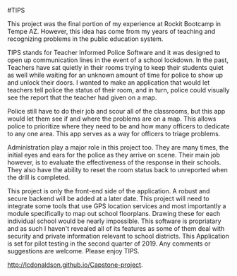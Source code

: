 #TIPS

This project was the final portion of my experience at Rockit Bootcamp in Tempe AZ. However, this idea has come from my
years of teaching and recognizing problems in the public education system.

TIPS stands for Teacher Informed Police Software and it was designed to open up communication lines in the event of a 
school lockdown. In the past, Teachers have sat quietly in their rooms trying to keep their students quiet as well while
waiting for an unknown amount of time for police to show up and unlock their doors. I wanted to make an application 
that would let teachers tell police the status of their room, and in turn, police could visually see the report that 
the teacher had given on a map.

Police still have to do their job and scour all of the classrooms, but this app would let them see if and where the 
problems are on a map. This allows police to prioritize where they need to be and how many officers to dedicate to any
one area. This app serves as a way for officers to triage problems.

Administration play a major role in this project too. They are many times, the initial eyes and ears for the police as
they arrive on scene. Their main job however, is to evaluate the effectiveness of the response in their schools. They
also have the ability to reset the room status back to unreported when the drill is completed. 

This project is only the front-end side of the application. A robust and secure backend will be added at a later date. This project will need to integrate some tools that use GPS location services and most importantly a module specifically to map out school floorplans. Drawing these for each individual school would be nearly impossible. This software is propriatary and as such I haven't revealed all of its features as some of them deal with security and private information relevant to school districts. This Application is set for pilot testing in the second quarter of 
2019. Any comments or suggestions are welcome. Please enjoy TIPS.

http://lcdonaldson.github.io/Capstone-project.



